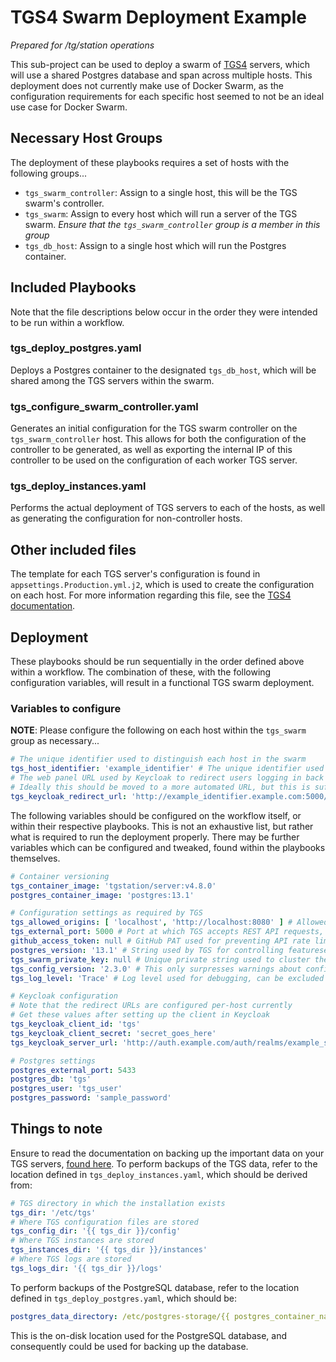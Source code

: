 # TGS4 Swarm Deployment Example

*Prepared for /tg/station operations*

This sub-project can be used to deploy a swarm of [TGS4](https://github.com/tgstation/tgstation-server) servers, which will use a shared Postgres database and span across multiple hosts. This deployment does not currently make use of Docker Swarm, as the configuration requirements for each specific host seemed to not be an ideal use case for Docker Swarm.

## Necessary Host Groups

The deployment of these playbooks requires a set of hosts with the following groups...
- ``tgs_swarm_controller``: Assign to a single host, this will be the TGS swarm's controller.
- ``tgs_swarm``: Assign to every host which will run a server of the TGS swarm. *Ensure that the ``tgs_swarm_controller`` group is a member in this group*
- ``tgs_db_host``: Assign to a single host which will run the Postgres container.

## Included Playbooks

Note that the file descriptions below occur in the order they were intended to be run within a workflow.

### tgs_deploy_postgres.yaml

Deploys a Postgres container to the designated ``tgs_db_host``, which will be shared among the TGS servers within the swarm.
### tgs_configure_swarm_controller.yaml

Generates an initial configuration for the TGS swarm controller on the ``tgs_swarm_controller`` host. This allows for both the configuration of the controller to be generated, as well as exporting the internal IP of this controller to be used on the configuration of each worker TGS server.
### tgs_deploy_instances.yaml

Performs the actual deployment of TGS servers to each of the hosts, as well as generating the configuration for non-controller hosts.

## Other included files

The template for each TGS server's configuration is found in ``appsettings.Production.yml.j2``, which is used to create the configuration on each host. For more information regarding this file, see the [TGS4 documentation](https://github.com/tgstation/tgstation-server#manual-configuration).

## Deployment

These playbooks should be run sequentially in the order defined above within a workflow. The combination of these, with the following configuration variables, will result in a functional TGS swarm deployment.

### Variables to configure

**NOTE**: Please configure the following on each host within the ``tgs_swarm`` group as necessary...

```yaml
# The unique identifier used to distinguish each host in the swarm
tgs_host_identifier: 'example_identifier' # The unique identifier used to distinguish each host in the swarm
# The web panel URL used by Keycloak to redirect users logging in back to the web panel
# Ideally this should be moved to a more automated URL, but this is sufficient for now
tgs_keycloak_redirect_url: 'http://example_identifier.example.com:5000/'
```

The following variables should be configured on the workflow itself, or within their respective playbooks. This is not an exhaustive list, but rather what is required to run the deployment properly. There may be further variables which can be configured and tweaked, found within the playbooks themselves.

```yaml
# Container versioning
tgs_container_image: 'tgstation/server:v4.8.0'
postgres_container_image: 'postgres:13.1'

# Configuration settings as required by TGS
tgs_allowed_origins: [ 'localhost', 'http://localhost:8080' ] # Allowed origins for CORS
tgs_external_port: 5000 # Port at which TGS accepts REST API requests, also where the web panel is served if enabled
github_access_token: null # GitHub PAT used for preventing API rate limiting
postgres_version: '13.1' # String used by TGS for controlling featureset use on the database driver, for postgres use Major.Minor
tgs_swarm_private_key: null # Unique private string used to cluster the TGS instances in the swarm. This is like a password, protect it.
tgs_config_version: '2.3.0' # This only surpresses warnings about config versions, currently not found anywhere public. Cyberboss intends to change that.
tgs_log_level: 'Trace' # Log level used for debugging, can be excluded if not needed.

# Keycloak configuration
# Note that the redirect URLs are configured per-host currently
# Get these values after setting up the client in Keycloak
tgs_keycloak_client_id: 'tgs'
tgs_keycloak_client_secret: 'secret_goes_here'
tgs_keycloak_server_url: 'http://auth.example.com/auth/realms/example_station'

# Postgres settings
postgres_external_port: 5433
postgres_db: 'tgs'
postgres_user: 'tgs_user'
postgres_password: 'sample_password'
```

## Things to note

Ensure to read the documentation on backing up the important data on your TGS servers, [found here](https://github.com/tgstation/tgstation-server#backuprestore). To perform backups of the TGS data, refer to the location defined in ``tgs_deploy_instances.yaml``, which should be derived from:
```yaml
# TGS directory in which the installation exists
tgs_dir: '/etc/tgs'
# Where TGS configuration files are stored
tgs_config_dir: '{{ tgs_dir }}/config'
# Where TGS instances are stored
tgs_instances_dir: '{{ tgs_dir }}/instances'
# Where TGS logs are stored
tgs_logs_dir: '{{ tgs_dir }}/logs'
```

To perform backups of the PostgreSQL database, refer to the location defined in ``tgs_deploy_postgres.yaml``, which should be:

```yaml
postgres_data_directory: /etc/postgres-storage/{{ postgres_container_name }}
```

This is the on-disk location used for the PostgreSQL database, and consequently could be used for backing up the database.